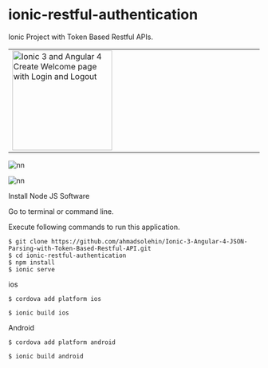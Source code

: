 # ionic-restful-authentication

Ionic Project with Token Based Restful APIs. 


<table><tr>
<td width="25%">
<img src="http://i.imgur.com/tNmu7Ce.png" width="200" alt="Ionic 3 and Angular 4 Create Welcome page with Login and Logout">
</td>


</tr></table>

![nn](https://user-images.githubusercontent.com/12325386/28292850-b2bcfac2-6b83-11e7-83c4-f97c728342c3.JPG)

![nn](https://user-images.githubusercontent.com/12325386/28292898-e85e6d82-6b83-11e7-9194-8436e4a04f92.JPG)


Install Node JS Software

Go to terminal or command line.

Execute following commands to run this application.


```
$ git clone https://github.com/ahmadsolehin/Ionic-3-Angular-4-JSON-Parsing-with-Token-Based-Restful-API.git
$ cd ionic-restful-authentication
$ npm install
$ ionic serve

```

ios
```
$ cordova add platform ios

$ ionic build ios

```

Android
```
$ cordova add platform android

$ ionic build android

```

